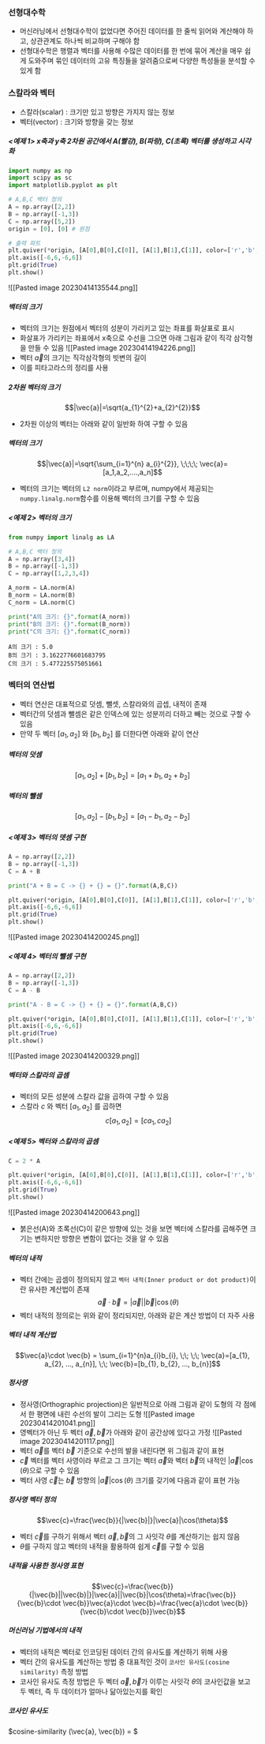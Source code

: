 
### 선형대수학
- 머신러닝에서 선형대수학이 없었다면 주어진 데이터를 한 줄씩 읽어와 계산해야 하고, 상관관계도 하나씩 비교하며 구해야 함
- 선형대수학은 행렬과 벡터를 사용해 수많은 데이터를 한 번에 묶어 계산을 매우 쉽게 도와주며 묶인 데이터의 고유 특징들을 알려줌으로써 다양한 특성들을 분석할 수 있게 함

### 스칼라와 벡터
- 스칼라(scalar) : 크기만 있고 방향은 가지지 않는 정보
- 벡터(vector) : 크기와 방향을 갖는 정보

##### <예제 1> x축과 y축 2차원 공간에서 A(빨강), B(파랑), C(초록) 벡터를 생성하고 시각화
```python
import numpy as np
import scipy as sc
import matplotlib.pyplot as plt

# A,B,C 벡터 정의
A = np.array([2,2])
B = np.array([-1,3])
C = np.array([5,2])
origin = [0], [0] # 원점

# 출력 파트
plt.quiver(*origin, [A[0],B[0],C[0]], [A[1],B[1],C[1]], color=['r','b','g'], angles='xy', scale_units='xy',scale=1)
plt.axis([-6,6,-6,6])
plt.grid(True)
plt.show()
```
![[Pasted image 20230414135544.png]]

##### 백터의 크기
- 벡터의 크기는 원점에서 벡터의 성분이 가리키고 있는 좌표를 화살표로 표시
- 화살표가 가리키는 좌표에서 x축으로 수선을 그으면 아래 그림과 같이 직각 삼각형을 만들 수 있음
![[Pasted image 20230414194226.png]]
- 벡터 $\vec{a}$의 크기는 직각삼각형의 빗변의 길이
- 이를 피타고라스의 정리를 사용

##### 2차원 벡터의 크기
$$|\vec{a}|=\sqrt{a_{1}^{2}+a_{2}^{2}}$$
- 2차원 이상의 벡터는 아래와 같이 일반화 하여 구할 수 있음

##### 벡터의 크기
$$|\vec{a}|=\sqrt{\sum_{i=1}^{n} a_{i}^{2}}, \;\;\;\; \vec{a}=[a_1,a_2,....,a_n]$$
- 벡터의 크기는 벡터의 `L2 norm`이라고 부르며, numpy에서 제공되는 `numpy.linalg.norm`함수를 이용해 벡터의 크기를 구할 수 있음


##### <예제 2> 벡터의 크기
```python
from numpy import linalg as LA

# A,B,C 벡터 정의
A = np.array([3,4])
B = np.array([-1,3])
C = np.array([1,2,3,4])

A_norm = LA.norm(A)
B_norm = LA.norm(B)
C_norm = LA.norm(C)

print("A의 크기: {}".format(A_norm))
print("B의 크기: {}".format(B_norm))
print("C의 크기: {}".format(C_norm))
```
```
A의 크기 : 5.0
B의 크기 : 3.1622776601683795
C의 크기 : 5.477225575051661
```


### 벡터의 연산법
- 벡터 연산은 대표적으로 덧셈, 뺄셋, 스칼라와의 곱셉, 내적이 존재
- 벡터간의 덧셈과 뺄셈은 같은 인덱스에 있는 성분끼리 더하고 빼는 것으로 구할 수 있음
- 만약 두 벡터 $[a_{1},a_{2}]$ 와 $[b_{1},b_{2}]$ 를 더한다면 아래와 같이 연산

##### 벡터의 덧셈
$$[a_{1},a_{2}]+[b_{1},b_{2}]=[a_{1}+b_{1},a_{2}+b_{2}]$$

##### 벡터의 뺄셈
$$[a_{1},a_{2}]-[b_{1},b_{2}]=[a_{1}-b_{1},a_{2}-b_{2}]$$

##### <예제 3> 벡터의 뎃셈 구현
```python
A = np.array([2,2])
B = np.array([-1,3])
C = A + B

print("A + B = C -> {} + {} = {}".format(A,B,C))

plt.quiver(*origin, [A[0],B[0],C[0]], [A[1],B[1],C[1]], color=['r','b','g'], angles='xy', scale_units='xy',scale=1)
plt.axis([-6,6,-6,6])
plt.grid(True)
plt.show()
```
![[Pasted image 20230414200245.png]]

##### <예제 4> 벡터의 뺄셈 구현
```python
A = np.array([2,2])
B = np.array([-1,3])
C = A - B

print("A - B = C -> {} + {} = {}".format(A,B,C))

plt.quiver(*origin, [A[0],B[0],C[0]], [A[1],B[1],C[1]], color=['r','b','g'], angles='xy', scale_units='xy',scale=1)
plt.axis([-6,6,-6,6])
plt.grid(True)
plt.show()
```
![[Pasted image 20230414200329.png]]

##### 벡터와 스칼라의 곱셈
- 벡터의 모든 성분에 스칼라 값을 곱하여 구할 수 있음
- 스칼라 $c$ 와 벡터 $[a_1,a_2]$ 를 곱하면
$$c[a_{1},a_{2}]=[ca_{1},ca_{2}]$$

##### <예제 5> 벡터와 스칼라의 곱셈
```python
C = 2 * A

plt.quiver(*origin, [A[0],B[0],C[0]], [A[1],B[1],C[1]], color=['r','b','g'], angles='xy', scale_units='xy',scale=1)
plt.axis([-6,6,-6,6])
plt.grid(True)
plt.show()
```
![[Pasted image 20230414200643.png]]
- 붉은선(A)와 초록선(C)이 같은 방향에 있는 것을 보면 벡터에 스칼라를 곱해주면 크기는 변하지만 방향은 변함이 없다는 것을 알 수 있음

##### 벡터의 내적
- 벡터 간에는 곱셈이 정의되지 않고 `벡터 내적(Inner product or dot product)`이란 유사한 계산법이 존재
$$\vec{a}\cdot \vec{b}= |\vec{a}||\vec{b}|\cos(\theta)$$
- 벡터 내적의 정의로는 위와 같이 정리되지만, 아래와 같은 계산 방법이 더 자주 사용

##### 벡터 내적 계산법
$$\vec{a}\cdot \vec{b} = \sum_{i=1}^{n}a_{i}b_{i}, \;\; \;\; \vec{a}=[a_{1}, a_{2}, ..., a_{n}], \;\; \vec{b}=[b_{1}, b_{2}, ..., b_{n}]$$

##### 정사영
- 정사영(Orthographic projection)은 일반적으로 아래 그림과 같이 도형의 각 점에서 한 평면에 내린 수선의 발이 그리는 도형
![[Pasted image 20230414201041.png]]
- 영벡터가 아닌 두 벡터 $\vec{a}, \vec{b}$가 아래와 같이 공간상에 있다고 가정
![[Pasted image 20230414201117.png]]
- 벡터 $\vec{a}$를 벡터 $\vec{b}$ 기준으로 수선의 발을 내린다면 위 그림과 같이 표현
- $\vec{c}$ 벡터를 벡터 사영이라 부르고 그 크기는 벡터 $\vec{a}$와 벡터 $\vec{b}$의 내적인 $|\vec{a}|\cos(\theta)$으로 구할 수 있음
- 벡터 사영 $\vec{c}$는 $\vec{b}$ 방향의 $|\vec{a}|\cos(\theta)$ 크기를 갖기에 다음과 같이 표현 가능

##### 정사영 벡터 정의
$$\vec{c}=\frac{\vec{b}}{|\vec{b}|}|\vec{a}|\cos(\theta)$$

- 벡터 $\vec{c}$를 구하기 위해서 벡터 $\vec{a}, \vec{b}$의 그 사잇각 $\theta$를 계산하기는 쉽지 않음
- $\theta$를 구하지 않고 벡터의 내적을 활용하여 쉽게 $\vec{c}$를 구할 수 있음

##### 내적을 사용한 정사영 표현
$$\vec{c}=\frac{\vec{b}}{|\vec{b}||\vec{b}|}|\vec{a}||\vec{b}|\cos(\theta)=\frac{\vec{b}}{\vec{b}\cdot \vec{b}}\vec{a}\cdot \vec{b}=\frac{\vec{a}\cdot \vec{b}}{\vec{b}\cdot \vec{b}}\vec{b}$$

##### 머신러닝 기법에서의 내적
- 벡터의 내적은 벡터로 인코딩된 데이터 간의 유사도를 계산하기 위해 사용
- 벡터 간의 유사도를 계산하는 방법 중 대표적인 것이 `코사인 유사도(cosine similarity)` 측정 방법
- 코사인 유사도 측정 방법은 두 벡터 $\vec{a}, \vec{b}$가 이루는 사잇각 $\theta$의 코사인값을 보고 두 벡터, 즉 두 데이터가 얼마나 닮아있는지를 확인

##### 코사인 유사도

$cosine-similarity (\vec{a},  \vec{b}) = $

